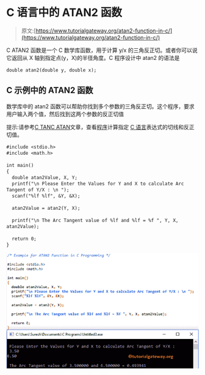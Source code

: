 # C 语言中的 ATAN2 函数

> 原文:[https://www.tutorialgateway.org/atan2-function-in-c/](https://www.tutorialgateway.org/atan2-function-in-c/)

C ATAN2 函数是一个 C 数学库函数，用于计算 y/x 的三角反正切。或者你可以说它返回从 X 轴到指定点(y，X)的半径角度。C 程序设计中 atan2 的语法是

```
double atan2(double y, double x);
```

## C 示例中的 ATAN2 函数

数学库中的 atan2 函数可以帮助你找到多个参数的三角反正切。这个程序，要求用户输入两个值，然后找到这两个参数的反正切值

提示:请参考[C TAN](https://www.tutorialgateway.org/tan-function-in-c/)[C ATAN](https://www.tutorialgateway.org/atan-function-c/)文章，查看[程序](https://www.tutorialgateway.org/c-programming-examples/)计算指定 [C 语言](https://www.tutorialgateway.org/c-programming/)表达式的切线和反正切值。

```
#include <stdio.h>
#include <math.h>

int main()
{
  double atan2Value, X, Y;
  printf("\n Please Enter the Values for Y and X to calculate Arc Tangent of Y/X : \n ");
  scanf("%lf %lf", &Y, &X);

  atan2Value = atan2(Y, X);

  printf("\n The Arc Tangent value of %lf and %lf = %f ", Y, X, atan2Value);

  return 0;
}
```

![ATAN2 Function in C Programming 1](img/db9fb0ab7bf3f8bb1f3f4a15d32943c3.png)